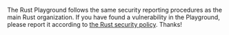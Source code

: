 The Rust Playground follows the same security reporting procedures as
the main Rust organization. If you have found a vulnerability in the
Playground, please report it according to [the Rust security
policy][policy]. Thanks!

[policy]: https://www.rust-lang.org/policies/security
